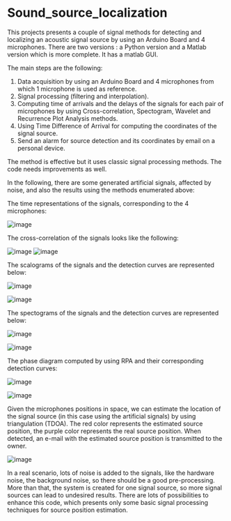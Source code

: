 # Sound_source_localization


This projects presents a couple of signal methods for detecting and localizing an acoustic signal source by using an Arduino Board and 4 microphones.
There are two versions : a Python version and a Matlab version which is more complete. 
It has a matlab GUI. 

The main steps are the following:
1. Data acquisition by using an Arduino Board and 4 microphones from which 1 microphone is used as reference.
2. Signal processing (filtering and interpolation).
3. Computing time of arrivals and the delays of the signals for each pair of microphones by using Cross-correlation, Spectogram, Wavelet and Recurrence Plot Analysis methods.
4. Using Time Difference of Arrival for computing the coordinates of the signal source.
5. Send an alarm for source detection and its coordinates by email on a personal device.


The method is effective but it uses classic signal processing methods.
The code needs improvements as well. 

In the following, there are some generated artificial signals, affected by noise, and also the results using the methods enumerated above:

The time representations of the signals, corresponding to the 4 microphones:

![image](https://github.com/cristinaa211/Sound_source_localization/assets/61435903/167e6aca-9401-4281-a257-aca31b7f8080)


The cross-correlation of the signals looks like the following:

![image](https://github.com/cristinaa211/Sound_source_localization/assets/61435903/13e897eb-c3e0-4222-8cfa-f490a89d6760) ![image](https://github.com/cristinaa211/Sound_source_localization/assets/61435903/a83ee734-4395-4fda-8c98-131ec9fbd6da)



The scalograms of the signals and the detection curves are represented below:


![image](https://github.com/cristinaa211/Sound_source_localization/assets/61435903/419ef349-b1fb-4b80-b635-97e9bd885fc1)

![image](https://github.com/cristinaa211/Sound_source_localization/assets/61435903/24a22fcd-e3b6-4ff3-83e1-42f39db82091)





The spectograms of the signals and the detection curves are represented below:

![image](https://github.com/cristinaa211/Sound_source_localization/assets/61435903/4c10d8f1-c016-4252-ad64-dd2267bf894b)

![image](https://github.com/cristinaa211/Sound_source_localization/assets/61435903/eeabc259-93a9-4ce6-bd0c-62c6757870a3)



The phase diagram computed by using RPA and their corresponding detection curves:

![image](https://github.com/cristinaa211/Sound_source_localization/assets/61435903/fcfe6907-31f8-4078-98ed-099bc52c166d)



![image](https://github.com/cristinaa211/Sound_source_localization/assets/61435903/4b30fa81-ac8e-44fb-a579-5122d12628f4)

Given the microphones positions in space, we can estimate the location of the signal source (in this case using the artificial signals) by using triangulation (TDOA).
The red color represents the estimated source position, the purple color represents the real source position. When detected, an e-mail with the estimated source position is transmitted to the owner. 

![image](https://github.com/cristinaa211/Sound_source_localization/assets/61435903/28534ea6-2f12-4061-b88e-2ea618082197)


In a real scenario, lots of noise is added to the signals, like the hardware noise, the background noise, so there should be a good pre-processing. More than that, the system is created for one signal source, so more signal sources can lead to undesired results.
There are lots of possibilities to enhance this code, which  presents only some basic signal processing techniques for source position estimation.

